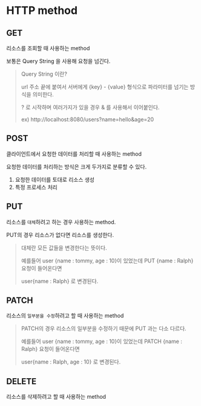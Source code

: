 # HTTP method



## GET 

리소스를 조회할 때 사용하는 method

보통은 Query String 을 사용해 요청을 넘긴다. 

> Query String 이란?
>
> url 주소 끝에 붙여서 서버에게 {key} - {value} 형식으로 파라미터를 넘기는 방식을 의미한다. 
>
> ? 로 시작하며 여러가지가 있을 경우  & 를 사용해서 이어붙인다. 
>
> ex) http://localhost:8080/users?name=hello&age=20



## POST

클라이언트에서 요청한 데이터를 처리할 때 사용하는 method 

요청한 데이터를 처리하는 방식은 크게 두가지로 분류할 수 있다. 

1. 요청한 데이터를 토대로 리소스 생성 
2. 특정 프로세스 처리 



## PUT 

리소스를 `대체`하려고 하는 경우 사용하는 method. 

PUT의 경우 리소스가 없다면 리소스를 생성한다. 

> 대체란 모든 값들을 변경한다는 뜻이다. 
>
> 예를들어 user {name : tommy, age : 10}이 있었는데 PUT {name : Ralph} 요청이 들어온다면 
>
> user{name : Ralph} 로 변경된다. 



## PATCH

리소스의 `일부분을 수정`하려고 할 때 사용하는 method

> PATCH의 경우 리소스의 일부분을 수정하기 때문에 PUT 과는 다소 다르다. 
>
> 예를들어 user {name : tommy, age : 10}이 있었는데 PATCH {name : Ralph} 요청이 들어온다면 
>
> user{name : Ralph, age : 10} 로 변경된다. 



## DELETE

리소스를 삭제하려고 할 때 사용하는 method